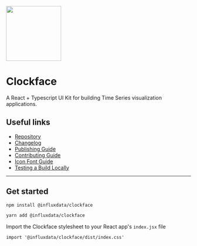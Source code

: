 <img src="/static/media/.storybook/influxdata-logo.png" style="width: 150px;" />

# Clockface

A React + Typescript UI Kit for building Time Series visualization applications.

## Useful links

- [Repository](https://github.com/influxdata/clockface/)
- [Changelog](https://github.com/influxdata/clockface/blob/master/CHANGELOG.md)
- [Publishing Guide](https://github.com/influxdata/clockface/blob/master/PUBLISHING.md)
- [Contributing Guide](https://github.com/influxdata/clockface/blob/master/CONTRIBUTING.md)
- [Icon Font Guide](https://github.com/influxdata/clockface/blob/master/ICONFONT.md)
- [Testing a Build Locally](https://github.com/influxdata/monitor-ci#how-to-test-clockface-and-giraffe-changes-locally)

---

## Get started

```bash
npm install @influxdata/clockface

yarn add @influxdata/clockface
```

Import the Clockface stylesheet to your React app's `index.jsx` file

```tsx
import '@influxdata/clockface/dist/index.css'
```

<!-- STORY -->
